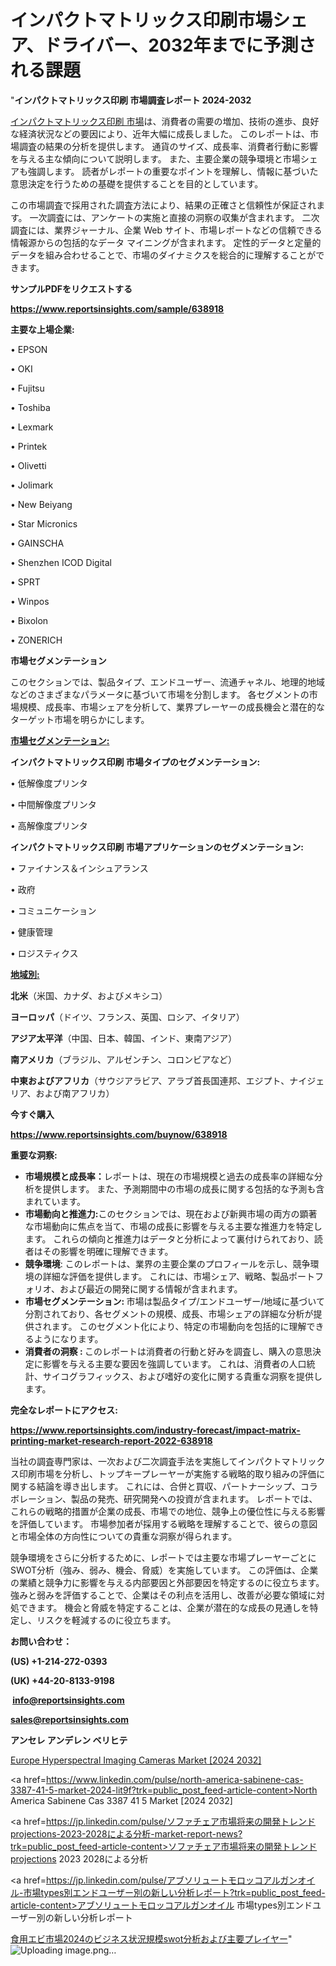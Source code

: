 # インパクトマトリックス印刷市場シェア、ドライバー、2032年までに予測される課題

"<strong>インパクトマトリックス印刷 市場調査レポート 2024-2032</strong>

<a href=https://www.reportsinsights.com/sample/638918>インパクトマトリックス印刷 市場</a>は、消費者の需要の増加、技術の進歩、良好な経済状況などの要因により、近年大幅に成長しました。 このレポートは、市場調査の結果の分析を提供します。 通貨のサイズ、成長率、消費者行動に影響を与える主な傾向について説明します。 また、主要企業の競争環境と市場シェアも強調します。 読者がレポートの重要なポイントを理解し、情報に基づいた意思決定を行うための基礎を提供することを目的としています。

この市場調査で採用された調査方法により、結果の正確さと信頼性が保証されます。 一次調査には、アンケートの実施と直接の洞察の収集が含まれます。 二次調査には、業界ジャーナル、企業 Web サイト、市場レポートなどの信頼できる情報源からの包括的なデータ マイニングが含まれます。 定性的データと定量的データを組み合わせることで、市場のダイナミクスを総合的に理解することができます。

<strong><b>サンプルPDFをリクエストする</b></strong>

<a href=https://www.reportsinsights.com/sample/638918><strong><u>https://www.reportsinsights.com/sample/638918</u></strong></a>

<strong>主要な上場企業:</strong>

• EPSON

• OKI

• Fujitsu

• Toshiba

• Lexmark

• Printek

• Olivetti

• Jolimark

• New Beiyang

• Star Micronics

• GAINSCHA

• Shenzhen ICOD Digital

• SPRT

• Winpos

• Bixolon

• ZONERICH

<strong>市場セグメンテーション</strong>

このセクションでは、製品タイプ、エンドユーザー、流通チャネル、地理的地域などのさまざまなパラメータに基づいて市場を分割します。 各セグメントの市場規模、成長率、市場シェアを分析して、業界プレーヤーの成長機会と潜在的なターゲット市場を明らかにします。

<strong><u>市場セグメンテーション</u></strong><strong><u>:</u></strong>

<strong>インパクトマトリックス印刷 市場タイプのセグメンテーション:</strong>

• 低解像度プリンタ

• 中間解像度プリンタ

• 高解像度プリンタ

<strong>インパクトマトリックス印刷 市場アプリケーションのセグメンテーション:</strong>

• ファイナンス＆インシュアランス

• 政府

• コミュニケーション

• 健康管理

• ロジスティクス

<strong><u>地域別</u></strong><strong><u>:</u></strong>

<strong>北米</strong>（米国、カナダ、およびメキシコ）

<strong>ヨーロッパ</strong>（ドイツ、フランス、英国、ロシア、イタリア）

<strong>アジア太平洋</strong>（中国、日本、韓国、インド、東南アジア）

<strong>南アメリカ</strong>（ブラジル、アルゼンチン、コロンビアなど）

<strong>中東およびアフリカ</strong>（サウジアラビア、アラブ首長国連邦、エジプト、ナイジェリア、および南アフリカ）

<strong>今すぐ購入</strong>

<a href=https://www.reportsinsights.com/buynow/638918><strong><u>https://www.reportsinsights.com/buynow/638918</u></strong></a>

<strong>重要な洞察:</strong>
<ul>
  <li><strong>市場規模と成長率：</strong>レポートは、現在の市場規模と過去の成長率の詳細な分析を提供します。 また、予測期間中の市場の成長に関する包括的な予測も含まれています。</li>
  <li><strong>市場動向と推進力:</strong>このセクションでは、現在および新興市場の両方の顕著な市場動向に焦点を当て、市場の成長に影響を与える主要な推進力を特定します。 これらの傾向と推進力はデータと分析によって裏付けられており、読者はその影響を明確に理解できます。</li>
  <li><strong>競争環境</strong>: このレポートは、業界の主要企業のプロフィールを示し、競争環境の詳細な評価を提供します。 これには、市場シェア、戦略、製品ポートフォリオ、および最近の開発に関する情報が含まれます。</li>
  <li><strong>市場セグメンテーション: </strong>市場は製品タイプ/エンドユーザー/地域に基づいて分割されており、各セグメントの規模、成長、市場シェアの詳細な分析が提供されます。 このセグメント化により、特定の市場動向を包括的に理解できるようになります。</li>
  <li><strong>消費者の洞察 : </strong>このレポートは消費者の行動と好みを調査し、購入の意思決定に影響を与える主要な要因を強調しています。 これは、消費者の人口統計、サイコグラフィックス、および嗜好の変化に関する貴重な洞察を提供します。</li>
</ul>
<strong>完全なレポートにアクセス:</strong>

<a href=https://www.reportsinsights.com/industry-forecast/impact-matrix-printing-market-research-report-2022-638918><strong><u><b>https://www.reportsinsights.com/industry-forecast/impact-matrix-printing-market-research-report-2022-638918</b></u></strong></a>

当社の調査専門家は、一次および二次調査手法を実施してインパクトマトリックス印刷市場を分析し、トップキープレーヤーが実施する戦略的取り組みの評価に関する結論を導き出します。 これには、合併と買収、パートナーシップ、コラボレーション、製品の発売、研究開発への投資が含まれます。 レポートでは、これらの戦略的措置が企業の成長、市場での地位、競争上の優位性に与える影響を評価しています。 市場参加者が採用する戦略を理解することで、彼らの意図と市場全体の方向性についての貴重な洞察が得られます。

競争環境をさらに分析するために、レポートでは主要な市場プレーヤーごとにSWOT分析（強み、弱み、機会、脅威）を実施しています。 この評価は、企業の業績と競争力に影響を与える内部要因と外部要因を特定するのに役立ちます。 強みと弱みを評価することで、企業はその利点を活用し、改善が必要な領域に対処できます。 機会と脅威を特定することは、企業が潜在的な成長の見通しを特定し、リスクを軽減するのに役立ちます。

<strong>お問い合わせ：</strong>

<strong>(US) +1-214-272-0393</strong>

<strong>(UK) +44-20-8133-9198</strong>

<strong> </strong><a href=info@reportsinsights.com><strong><u>info@reportsinsights.com</u></strong></a>

<a href=sales@reportsinsights.com><strong><u>sales@reportsinsights.com</u></strong></a>

<strong>アンセレ アンデレン ベリヒテ</strong>

<a href=https://www.linkedin.com/pulse/europe-hyperspectral-imaging-cameras-market-in-depth-gnqsf/>Europe Hyperspectral Imaging Cameras Market [2024 2032]</a>

<a href=https://www.linkedin.com/pulse/north-america-sabinene-cas-3387-41-5-market-2024-lit9f?trk=public_post_feed-article-content>North America Sabinene Cas 3387 41 5 Market [2024 2032]</a>

<a href=https://jp.linkedin.com/pulse/ソファチェア市場将来の開発トレンドprojections-2023-2028による分析-market-report-news?trk=public_post_feed-article-content>ソファチェア市場将来の開発トレンドprojections 2023 2028による分析</a>

<a href=https://jp.linkedin.com/pulse/アブソリュートモロッコアルガンオイル-市場types別エンドユーザー別の新しい分析レポート?trk=public_post_feed-article-content>アブソリュートモロッコアルガンオイル 市場types別エンドユーザー別の新しい分析レポート</a>

<a href=https://www.linkedin.com/pulse/食用エビ市場2024のビジネス状況規模swot分析および主要プレイヤー-reportsinsights-pvt-ltd-na5af/>食用エビ市場2024のビジネス状況規模swot分析および主要プレイヤー</a>"
![Uploading image.png…]()
